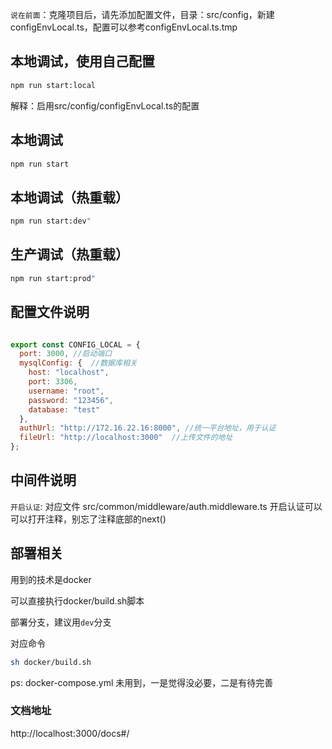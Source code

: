 `说在前面`：克隆项目后，请先添加配置文件，目录：src/config，新建configEnvLocal.ts，配置可以参考configEnvLocal.ts.tmp

## 本地调试，使用自己配置
```bash
npm run start:local
```
解释：启用src/config/configEnvLocal.ts的配置

## 本地调试
```bash
npm run start
```

## 本地调试（热重载）
```bash
npm run start:dev"
```

## 生产调试（热重载）
```bash
npm run start:prod"
```

## 配置文件说明 

```javascript

export const CONFIG_LOCAL = {
  port: 3000, //启动端口
  mysqlConfig: {  //数据库相关
    host: "localhost",
    port: 3306,
    username: "root",
    password: "123456",
    database: "test"
  },
  authUrl: "http://172.16.22.16:8000", //统一平台地址，用于认证
  fileUrl: "http://localhost:3000"  //上传文件的地址
};

```

## 中间件说明

`开启认证`:
对应文件 src/common/middleware/auth.middleware.ts
开启认证可以可以打开注释，别忘了注释底部的next()

## 部署相关
 
用到的技术是docker

可以直接执行docker/build.sh脚本

部署分支，建议用`dev`分支

对应命令

```bash
sh docker/build.sh
```

ps: docker-compose.yml 未用到，一是觉得没必要，二是有待完善

### 文档地址
http://localhost:3000/docs#/

